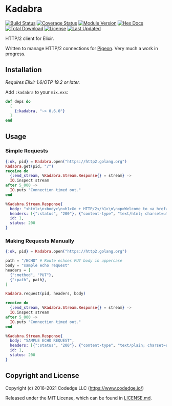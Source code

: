 # Kadabra

[![Build Status](https://travis-ci.org/codedge-llc/kadabra.svg?branch=master)](https://travis-ci.org/codedge-llc/kadabra)
[![Coverage Status](https://coveralls.io/repos/github/codedge-llc/kadabra/badge.svg?branch=master)](https://coveralls.io/github/codedge-llc/kadabra?branch=master)
[![Module Version](https://img.shields.io/hexpm/v/kadabra.svg)](https://hex.pm/packages/kadabra)
[![Hex Docs](https://img.shields.io/badge/hex-docs-lightgreen.svg)](https://hexdocs.pm/kadabra/)
[![Total Download](https://img.shields.io/hexpm/dt/kadabra.svg)](https://hex.pm/packages/kadabra)
[![License](https://img.shields.io/hexpm/l/kadabra.svg)](https://github.com/codedge-llc/kadabra/blob/master/LICENSE)
[![Last Updated](https://img.shields.io/github/last-commit/codedge-llc/kadabra.svg)](https://github.com/codedge-llc/kadabra/commits/master)

<!-- MDOC !-->

HTTP/2 client for Elixir.

Written to manage HTTP/2 connections for [Pigeon](https://github.com/codedge-llc/pigeon). Very much a work in progress.

## Installation

_Requires Elixir 1.6/OTP 19.2 or later._

Add `:kadabra` to your `mix.exs`:

```elixir
def deps do
  [
    {:kadabra, "~> 0.6.0"}
  ]
end
```

## Usage

### Simple Requests

```elixir
{:ok, pid} = Kadabra.open("https://http2.golang.org")
Kadabra.get(pid, "/")
receive do
  {:end_stream, %Kadabra.Stream.Response{} = stream} ->
  IO.inspect stream
after 5_000 ->
  IO.puts "Connection timed out."
end

%Kadabra.Stream.Response{
  body: "<html>\n<body>\n<h1>Go + HTTP/2</h1>\n\n<p>Welcome to <a href=\"https://golang.org/\">the Go language</a>'s <a\nhref=\"https://http2.github.io/\">HTTP/2</a> demo & interop server.</p>\n\n<p>Congratulations, <b>you're using HTTP/2 right now</b>.</p>\n\n<p>This server exists for others in the HTTP/2 community to test their HTTP/2 client implementations and point out flaws in our server.</p>\n\n<p>\nThe code is at <a href=\"https://golang.org/x/net/http2\">golang.org/x/net/http2</a> and\nis used transparently by the Go standard library from Go 1.6 and later.\n</p>\n\n<p>Contact info: <i>bradfitz@golang.org</i>, or <a\nhref=\"https://golang.org/s/http2bug\">file a bug</a>.</p>\n\n<h2>Handlers for testing</h2>\n<ul>\n  <li>GET <a href=\"/reqinfo\">/reqinfo</a> to dump the request + headers received</li>\n  <li>GET <a href=\"/clockstream\">/clockstream</a> streams the current time every second</li>\n  <li>GET <a href=\"/gophertiles\">/gophertiles</a> to see a page with a bunch of images</li>\n  <li>GET <a href=\"/file/gopher.png\">/file/gopher.png</a> for a small file (does If-Modified-Since, Content-Range, etc)</li>\n  <li>GET <a href=\"/file/go.src.tar.gz\">/file/go.src.tar.gz</a> for a larger file (~10 MB)</li>\n  <li>GET <a href=\"/redirect\">/redirect</a>to redirect back to / (this page)</li>\n  <li>GET <a href=\"/goroutines\">/goroutines</a> to see all active goroutines in this server</li>\n  <li>GET <a href=\"/.well-known/h2interop/state\">/.well-known/h2interop/state</a> for the HTTP/2 server state</li>\n  <li>PUT something to <a href=\"/crc32\">/crc32</a> to get a count of number of bytes and its CRC-32</li>\n  <li>PUT something to <a href=\"/ECHO\">/ECHO</a> and it will be streamed back to you capitalized</li>\n</ul>\n\n</body></html>",
  headers: [{":status", "200"}, {"content-type", "text/html; charset=utf-8"}, {"content-length", "1708"}, {"date", "Sun, 16 Oct 2016 21:20:47 GMT"}],
  id: 1,
  status: 200
}
```

### Making Requests Manually

```elixir
{:ok, pid} = Kadabra.open("https://http2.golang.org")

path = "/ECHO" # Route echoes PUT body in uppercase
body = "sample echo request"
headers = [
  {":method", "PUT"},
  {":path", path},
]

Kadabra.request(pid, headers, body)

receive do
  {:end_stream, %Kadabra.Stream.Response{} = stream} ->
  IO.inspect stream
after 5_000 ->
  IO.puts "Connection timed out."
end

%Kadabra.Stream.Response{
  body: "SAMPLE ECHO REQUEST",
  headers: [{":status", "200"}, {"content-type", "text/plain; charset=utf-8"}, {"date", "Sun, 16 Oct 2016 21:28:15 GMT"}],
  id: 1,
  status: 200
}
```

<!-- MDOC !-->

## Copyright and License

Copyright (c) 2016-2021 Codedge LLC (https://www.codedge.io/)

Released under the MIT License, which can be found in [LICENSE.md](./LICENSE.md).
